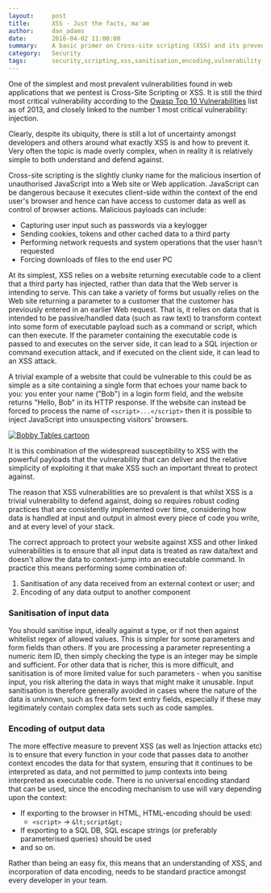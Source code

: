```yaml
---
layout:     post
title:      XSS - Just the facts, ma'am
author:     dan_adams
date:       2016-04-02 11:00:00
summary:    A basic primer on Cross-site scripting (XSS) and its prevention
category:   Security
tags:       security,scripting,xss,sanitisation,encoding,vulnerability,exploit
---
```


One of the simplest and most prevalent vulnerabilities found in web applications that we pentest is Cross-Site Scripting or XSS. It is still the third most critical vulnerability according to the [Owasp Top 10 Vulnerabilities](https://www.owasp.org/index.php/Top10) list as of 2013, and closely linked to the number 1 most critical vulnerability: injection.

Clearly, despite its ubiquity, there is still a lot of uncertainty amongst developers and others around what exactly XSS is and how to prevent it. Very often the topic is made overly complex, when in reality it is relatively simple to both understand and defend against.

Cross-site scripting is the slightly clunky name for the malicious insertion of unauthorised JavaScript into a Web site or Web application. JavaScript can be dangerous because it executes client-side within the context of the end user's browser and hence can have access to customer data as well as control of browser actions. Malicious payloads can include:

* Capturing user input such as passwords via a keylogger
* Sending cookies, tokens and other cached data to a third party
* Performing network requests and system operations that the user hasn't requested
* Forcing downloads of files to the end user PC

At its simplest, XSS relies on a website returning executable code to a client that a third party has injected, rather than data that the Web server is intending to serve. This can take a variety of forms but usually relies on the Web site returning a parameter to a customer that the customer has previously entered in an earlier Web request. That is, it relies on data that is intended to be passive/handled data (such as raw text) to transform context into some form of executable payload such as a command or script, which can then execute. If the parameter containing the executable code is passed to and executes on the server side, it can lead to a SQL injection or command execution attack, and if executed on the client side, it can lead to an XSS attack.

A trivial example of a website that could be vulnerable to this could be as simple as a site containing a single form that echoes your name back to you: you enter your name ("Bob") in a login form field, and the website returns "Hello, Bob" in its HTTP response. If the website can instead be forced to process the name of `<script>...</script>` then it is possible to inject JavaScript into unsuspecting visitors' browsers.

[![Bobby Tables cartoon](https://imgs.xkcd.com/comics/exploits_of_a_mom.png)](https://xkcd.com/327/)

It is this combination of the widespread susceptibility to XSS with the powerful payloads that the vulnerability that can deliver and the relative simplicity of exploiting it that make XSS such an important threat to protect against.

The reason that XSS vulnerabilities are so prevalent is that whilst XSS is a trivial vulnerability to defend against, doing so requires robust coding practices that are consistently implemented over time, considering how data is handled at input and output in almost every piece of code you write, and at every level of your stack.

The correct approach to protect your website against XSS and other linked vulnerabilities is to ensure that all input data is treated as raw data/text and doesn't allow the data to context-jump into an executable command. In practice this means performing some combination of:

1. Sanitisation of any data received from an external context or user; and
2. Encoding of any data output to another component

### Sanitisation of input data

You should sanitise input, ideally against a type, or if not then against whitelist regex of allowed values. This is simpler for some parameters and form fields than others. If you are processing a parameter representing a numeric item ID, then simply checking the type is an integer may be simple and sufficient. For other data that is richer, this is more difficult, and sanitisation is of more limited value for such parameters - when you sanitise input, you risk altering the data in ways that might make it unusable. Input sanitisation is therefore generally avoided in cases where the nature of the data is unknown, such as free-form text entry fields, especially if these may legitimately contain complex data sets such as code samples.

### Encoding of output data

The more effective measure to prevent XSS (as well as Injection attacks etc) is to ensure that every function in your code that passes data to another context encodes the data for that system, ensuring that it continues to be interpreted as data, and not permitted to jump contexts into being interpreted as executable code. There is no universal encoding standard that can be used, since the encoding mechanism to use will vary depending upon the context:

* If exporting to the browser in HTML, HTML-encoding should be used:
    * `<script>` → `&lt;script&gt;`
* If exporting to a SQL DB, SQL escape strings (or preferably parameterised queries) should be used
* and so on.

Rather than being an easy fix, this means that an understanding of XSS, and incorporation of data encoding, needs to be standard practice amongst every developer in your team.
